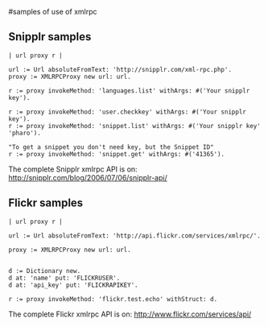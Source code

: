 #samples of use of xmlrpc

## Snipplr samples ##
```
| url proxy r |

url := Url absoluteFromText: 'http://snipplr.com/xml-rpc.php'.
proxy := XMLRPCProxy new url: url.

r := proxy invokeMethod: 'languages.list' withArgs: #('Your snipplr key').

r := proxy invokeMethod: 'user.checkkey' withArgs: #('Your snipplr key').
r := proxy invokeMethod: 'snippet.list' withArgs: #('Your snipplr key' 'pharo').

"To get a snippet you don't need key, but the Snippet ID"
r := proxy invokeMethod: 'snippet.get' withArgs: #('41365').
```
The complete Snipplr xmlrpc API is on:
http://snipplr.com/blog/2006/07/06/snipplr-api/

## Flickr samples ##
```
| url proxy r |

url := Url absoluteFromText: 'http://api.flickr.com/services/xmlrpc/'.

proxy := XMLRPCProxy new url: url.


d := Dictionary new.
d at: 'name' put: 'FLICKRUSER'.
d at: 'api_key' put: 'FLICKRAPIKEY'.

r := proxy invokeMethod: 'flickr.test.echo' withStruct: d.
```


The complete Flickr xmlrpc API is on:
http://www.flickr.com/services/api/